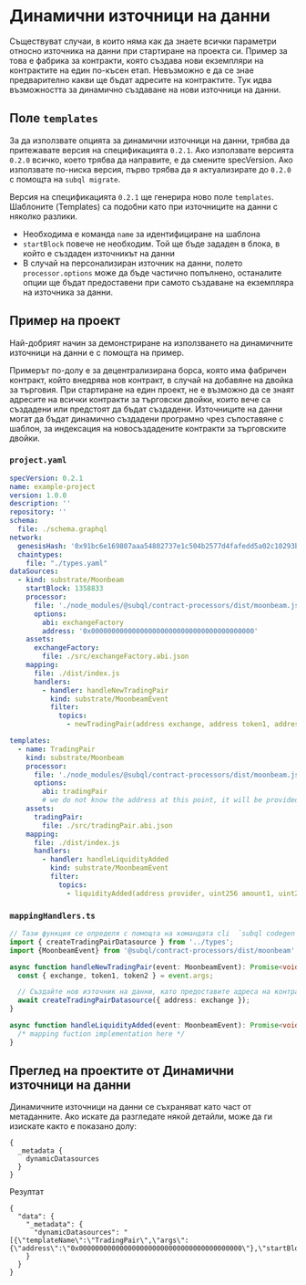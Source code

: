 # Динамични източници на данни

Съществуват случаи, в които няма как да знаете всички параметри относно източника на данни при стартиране на проекта си. Пример за това е фабрика за контракти, която създава нови екземпляри на контрактите на един по-късен етап. Невъзможно е да се знае предварително какви ще бъдат адресите на контрактите. Тук идва възможността за динамично създаване на нови източници на данни.

## Поле `templates`

За да използвате опцията за динамични източници на данни, трябва да притежавате версия на спецификацията `0.2.1`. Ако използвате версията `0.2.0` всичко, което трябва да направите, е да смените specVersion. Ако използвате по-ниска версия, първо трябва да я актуализирате до `0.2.0` с помощта на `subql migrate`.

Версия на спецификацията `0.2.1` ще генерира ново поле `templates`. Шаблоните (Templates) са подобни като при източниците на данни с няколко разлики.

* Необходима е команда `name` за идентифициране на шаблона
* `startBlock` повече не необходим. Той ще бъде зададен в блока, в който е създаден източникът на данни
* В случай на персонализиран източник на данни, полето `processor.options` може да бъде частично попълнено, останалите опции ще бъдат предоставени при самото създаване на екземпляра на източника за данни.

## Пример на проект

Най-добрият начин за демонстриране на използването на динамичните източници на данни е с помощта на пример.

Примерът по-долу е за децентрализирана борса, която има фабричен контракт, който внедрява нов контракт, в случай на добавяне на двойка за търговия. При стартиране на един проект, не е възможно да се знаят адресите на всички контракти за търговски двойки, които вече са създадени или предстоят да бъдат създадени. Източниците на данни могат да бъдат динамично създадени програмно чрез съпоставяне с шаблон, за индексация на новосъздадените контракти за търговските двойки.


### `project.yaml`
```yaml
specVersion: 0.2.1
name: example-project
version: 1.0.0
description: ''
repository: ''
schema:
  file: ./schema.graphql
network:
  genesisHash: '0x91bc6e169807aaa54802737e1c504b2577d4fafedd5a02c10293b1cd60e39527'
  chaintypes:
    file: "./types.yaml"
dataSources:
  - kind: substrate/Moonbeam
    startBlock: 1358833
    processor:
      file: './node_modules/@subql/contract-processors/dist/moonbeam.js'
      options:
        abi: exchangeFactory
        address: '0x0000000000000000000000000000000000000000'
    assets:
      exchangeFactory:
        file: ./src/exchangeFactory.abi.json
    mapping:
      file: ./dist/index.js
      handlers:
        - handler: handleNewTradingPair
          kind: substrate/MoonbeamEvent
          filter:
            topics:
              - newTradingPair(address exchange, address token1, address token2)

templates:
  - name: TradingPair
    kind: substrate/Moonbeam
    processor:
      file: './node_modules/@subql/contract-processors/dist/moonbeam.js'
      options:
        abi: tradingPair
        # we do not know the address at this point, it will be provided when instantiated
    assets:
      tradingPair:
        file: ./src/tradingPair.abi.json
    mapping:
      file: ./dist/index.js
      handlers:
        - handler: handleLiquidityAdded
          kind: substrate/MoonbeamEvent
          filter:
            topics:
              - liquidityAdded(address provider, uint256 amount1, uint256 amount2)
```

### `mappingHandlers.ts`

```ts
// Тази функция се определя с помощта на командата cli  `subql codegen` 
import { createTradingPairDatasource } from '../types';
import {MoonbeamEvent} from '@subql/contract-processors/dist/moonbeam';

async function handleNewTradingPair(event: MoonbeamEvent): Promise<void> {
  const { exchange, token1, token2 } = event.args;

  // Създайте нов източник на данни, като предоставите адреса на контракта за обмен на търговската двойка
  await createTradingPairDatasource({ address: exchange });
}

async function handleLiquidityAdded(event: MoonbeamEvent): Promise<void> {
  /* mapping fuction implementation here */
}
```


## Преглед на проектите от Динамични източници на данни

Динамичните източници на данни се съхраняват като част от метаданните. Ако искате да разгледате някой детайли, може да ги изискате както е показано долу:

```gql
{
  _metadata {
    dynamicDatasources
  }
}
```

Резултат
```
{
  "data": {
    "_metadata": {
      "dynamicDatasources": "[{\"templateName\":\"TradingPair\",\"args\":{\"address\":\"0x0000000000000000000000000000000000000000\"},\"startBlock\":1358833}]"
    }
  }
}
```

